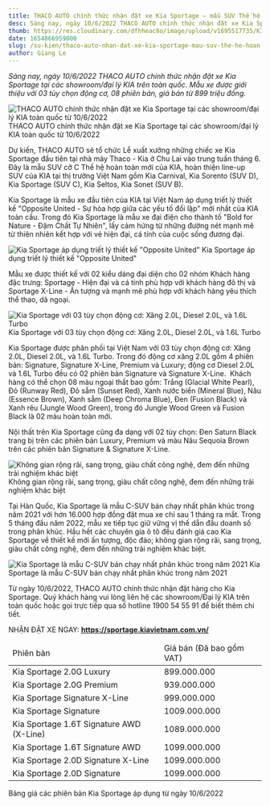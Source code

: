 ```yaml
---
title: THACO AUTO chính thức nhận đặt xe Kia Sportage – mẫu SUV Thế hệ hoàn toàn mới
desc: Sáng nay, ngày 10/6/2022 THACO AUTO chính thức nhận đặt xe Kia Sportage tại các showroom/đại lý KIA trên toàn quốc. Mẫu xe được giới thiệu với 03 tùy chọn động cơ, 08 phiên bản, giá bán từ 899 triệu đồng.
thumb: https://res.cloudinary.com/dfhheac8o/image/upload/v1695517735/KIA/KIA%20Posts/thaco-auto-nhan-dat-xe-kia-sportage-thumb_onidkh.webp
date: 1654866959000
slug: /su-kien/thaco-auto-nhan-dat-xe-kia-sportage-mau-suv-the-he-hoan-toan-moi
author: Giang Le
---
```


_Sáng nay, ngày 10/6/2022 THACO AUTO chính thức nhận đặt xe Kia Sportage tại các showroom/đại lý KIA trên toàn quốc. Mẫu xe được giới thiệu với 03 tùy chọn động cơ, 08 phiên bản, giá bán từ 899 triệu đồng._

<div class="post-img-wrapper" style={{aspectRatio:1.6}}>
<Image src="https://res.cloudinary.com/dfhheac8o/image/upload/v1695517736/KIA/KIA%20Posts/thaco-auto-nhan-dat-hang-kia-sportage_dacnlf.webp" alt='THACO AUTO chính thức nhận đặt xe Kia Sportage tại các showroom/đại lý KIA toàn quốc từ 10/6/2022' fill={true} />
<span class="post-img-title">THACO AUTO chính thức nhận đặt xe Kia Sportage tại các showroom/đại lý KIA toàn quốc từ 10/6/2022</span>
</div>

Dự kiến, THACO AUTO sẽ tổ chức Lễ xuất xưởng những chiếc xe Kia Sportage đầu tiên tại nhà máy Thaco - Kia ở Chu Lai vào trung tuần tháng 6. Đây là mẫu SUV cỡ C Thế hệ hoàn toàn mới của KIA, hoàn thiện line-up SUV của KIA tại thị trường Việt Nam gồm Kia Carnival, Kia Sorento (SUV D), Kia Sportage (SUV C), Kia Seltos, Kia Sonet (SUV B).

Kia Sportage là mẫu xe đầu tiên của KIA tại Việt Nam áp dụng triết lý thiết kế "Opposite United - Sự hòa hợp giữa các yếu tố đối lập" mới nhất của KIA toàn cầu. Trong đó Kia Sportage là mẫu xe đại điện cho thành tố "Bold for Nature - Đậm Chất Tự Nhiên", lấy cảm hứng từ những đường nét mạnh mẽ từ thiên nhiên kết hợp với vẻ hiện đại, cá tính của cuộc sống đương đại.

<div class="post-img-wrapper" style={{aspectRatio:1.47}}>
<Image src="https://res.cloudinary.com/dfhheac8o/image/upload/v1695517735/KIA/KIA%20Posts/kia-sportage-duoi-xe_m3atxp.webp" alt='Kia Sportage áp dụng triết lý thiết kế "Opposite United"' fill={true} />
<span class="post-img-title">Kia Sportage áp dụng triết lý thiết kế "Opposite United"</span>
</div>

Mẫu xe được thiết kế với 02 kiểu dáng đại diện cho 02 nhóm Khách hàng đặc trưng: Sportage - Hiện đại và cá tính phù hợp với khách hàng đô thị và Sportage X-Line - Ấn tượng và mạnh mẽ phù hợp với khách hàng yêu thích thể thao, dã ngoại.

<div class="post-img-wrapper" style={{aspectRatio:1.45}}>
<Image src="https://res.cloudinary.com/dfhheac8o/image/upload/v1695517736/KIA/KIA%20Posts/kia-sportage-dau-xe_gb1m6p.webp" alt='Kia Sportage với 03 tùy chọn động cơ: Xăng 2.0L, Diesel 2.0L, và 1.6L Turbo' fill={true} />
<span class="post-img-title">Kia Sportage với 03 tùy chọn động cơ: Xăng 2.0L, Diesel 2.0L, và 1.6L Turbo</span>
</div>

Kia Sportage được phân phối tại Việt Nam với 03 tùy chọn động cơ: Xăng 2.0L, Diesel 2.0L, và 1.6L Turbo. Trong đó động cơ xăng 2.0L gồm 4 phiên bản: Signature, Signature X-Line, Premium và Luxury; động cơ Diesel 2.0L và 1.6L Turbo đều có 02 phiên bản Signature và Signature X-Line.  Khách hàng có thể chọn 08 màu ngoại thất bao gồm: Trắng (Glacial White Pearl), Đỏ (Runway Red), Đỏ sẫm (Sunset Red), Xanh nước biển (Mineral Blue), Nâu (Essence Brown), Xanh sẫm (Deep Chroma Blue), Đen (Fusion Black) và Xanh rêu (Jungle Wood Green), trong đó Jungle Wood Green và Fusion Black là 02 màu hoàn toàn mới.

Nội thất trên Kia Sportage cũng đa dạng với 02 tùy chọn: Đen Saturn Black trang bị trên các phiên bản Luxury, Premium và màu Nâu Sequoia Brown trên các phiên bản Signature & Signature X-Line.

<div class="post-img-wrapper">
<Image src="https://res.cloudinary.com/dfhheac8o/image/upload/v1695517736/KIA/KIA%20Posts/kia-sportage-khoang-lai_omnih8.webp" alt='Không gian rộng rãi, sang trọng, giàu chất công nghệ, đem đến những trải nghiệm khác biệt' fill={true} />
<span class="post-img-title">Không gian rộng rãi, sang trọng, giàu chất công nghệ, đem đến những trải nghiệm khác biệt</span>
</div>

Tại Hàn Quốc, Kia Sportage là mẫu C-SUV bán chạy nhất phân khúc trong năm 2021 với hơn 16.000 hợp đồng đặt mua xe chỉ sau 1 tháng ra mắt. Trong 5 tháng đầu năm 2022, mẫu xe tiếp tục giữ vững vị thế dẫn đầu doanh số trong phân khúc. Hầu hết các chuyên gia ô tô đều đánh giá cao Kia Sportage về thiết kế mới ấn tượng, độc đáo; không gian rộng rãi, sang trọng, giàu chất công nghệ, đem đến những trải nghiệm khác biệt.

<div class="post-img-wrapper" style={{aspectRatio:1.63}}>
<Image src="https://res.cloudinary.com/dfhheac8o/image/upload/v1695517736/KIA/KIA%20Posts/kia-sportage-than-xe_gl0boi.webp" alt='Kia Sportage là mẫu C-SUV bán chạy nhất phân khúc trong năm 2021' fill={true} />
<span class="post-img-title">Kia Sportage là mẫu C-SUV bán chạy nhất phân khúc trong năm 2021</span>
</div>

Từ ngày 10/6/2022, THACO AUTO chính thức nhận đặt hàng cho Kia Sportage. Quý khách hàng vui lòng liên hệ các showroom/Đại lý KIA trên toàn quốc hoặc gọi trực tiếp qua số hotline 1900 54 55 91 để biết thêm chi tiết.

NHẬN ĐẶT XE NGAY: **https://sportage.kiavietnam.com.vn/**

<table>
  <thead>
    <tr>
      <td>Phiên bản</td>
      <td>Giá bán (Đã bao gồm VAT)</td>
    </tr>
  </thead>

  <tbody>
    <tr>
      <td>Kia Sportage 2.0G Luxury</td>
      <td>899.000.000</td>
    </tr>
    <tr>
      <td>Kia Sportage 2.0G Premium</td>
      <td>939.000.000</td>
    </tr>
    <tr>
      <td>Kia Sportage Signature X-Line</td>
      <td>999.000.000</td>
    </tr>
    <tr>
      <td>Kia Sportage Signature</td>
      <td>1009.000.000</td>
    </tr>
    <tr>
      <td>Kia Sportage 1.6T Signature AWD (X-Line)</td>
      <td>1089.000.000</td>
    </tr>
    <tr>
      <td>Kia Sportage 1.6T Signature AWD</td>
      <td>1099.000.000</td>
    </tr>
    <tr>
      <td>Kia Sportage 2.0D Signature X-Line</td>
      <td>1099.000.000</td>
    </tr>
    <tr>
      <td>Kia Sportage 2.0D Signature</td>
      <td>1099.000.000</td>
    </tr>
  </tbody>
</table>

<p class="table-title">Bảng giá các phiên bản Kia Sportage áp dụng từ ngày 10/6/2022</p>

